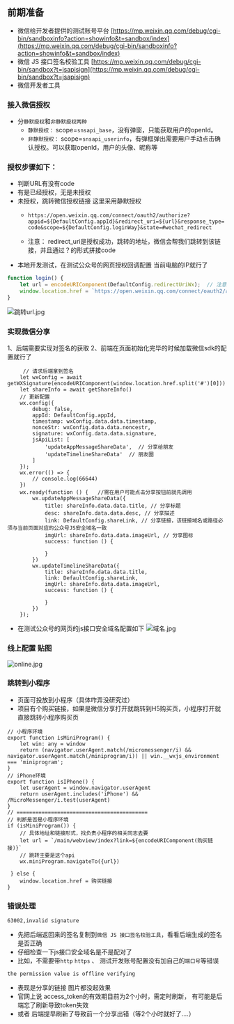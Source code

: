 ## 前期准备

* 微信给开发者提供的测试账号平台
[https://mp.weixin.qq.com/debug/cgi-bin/sandboxinfo?action=showinfo&t=sandbox/index](https://mp.weixin.qq.com/debug/cgi-bin/sandboxinfo?action=showinfo&t=sandbox/index)
* 微信 JS 接口签名校验工具
[https://mp.weixin.qq.com/debug/cgi-bin/sandbox?t=jsapisign](https://mp.weixin.qq.com/debug/cgi-bin/sandbox?t=jsapisign)
* 微信开发者工具

### 接入微信授权
+ 分`静默授权`和`非静默授权两种`
  - `静默授权：` scope=`snsapi_base`，没有弹窗，只能获取用户的openId。
  - `非静默授权：` scope=`snsapi_userinfo`，有弹框弹出需要用户手动点击确认授权。可以获取openId，用户的头像、昵称等
### 授权步骤如下：
+ 判断URL有没有code
+ 有是已经授权，无是未授权
+ 未授权，跳转微信授权链接  这里采用静默授权
  - `https://open.weixin.qq.com/connect/oauth2/authorize?appid=${DefaultConfig.appId}&redirect_uri=${url}&response_type=code&scope=${DefaultConfig.loginWay}&state=#wechat_redirect`

  - 注意： redirect_uri是授权成功，跳转的地址，微信会帮我们跳转到该链接，并且通过？的形式拼接code
+ 本地开发测试，在测试公众号的网页授权回调配置 当前电脑的IP就行了
```js
function login() {
    let url = encodeURIComponent(DefaultConfig.redirectUriWx);  // 注意一定要encodeURIComponent
    window.location.href = `https://open.weixin.qq.com/connect/oauth2/authorize?appid=${DefaultConfig.appId}&redirect_uri=${url}&response_type=code&scope=${DefaultConfig.loginWay}&state=#wechat_redirect`
}
```
![跳转url.jpg](https://upload-images.jianshu.io/upload_images/9948410-6870a2e5b20f0f4c.jpg?imageMogr2/auto-orient/strip%7CimageView2/2/w/1240)

### 实现微信分享
1、后端需要实现对签名的获取
2、前端在页面初始化完毕的时候加载微信sdk的配置就行了
```
     // 请求后端拿到签名
    let wxConfig = await getWXSignature(encodeURIComponent(window.location.href.split('#')[0]))
    let shareInfo = await getShareInfo()
    // 更新配置
    wx.config({
        debug: false,
        appId: DefaultConfig.appId,
        timestamp: wxConfig.data.data.timestamp,
        nonceStr: wxConfig.data.data.noncestr,
        signature: wxConfig.data.data.signature,
        jsApiList: [
            'updateAppMessageShareData',  // 分享给朋友
            'updateTimelineShareData'  // 朋友圈
        ]
    });
    wx.error(() => {
        // console.log(66644)
    })
    wx.ready(function () {   //需在用户可能点击分享按钮前就先调用
        wx.updateAppMessageShareData({ 
            title: shareInfo.data.data.title, // 分享标题
            desc: shareInfo.data.data.desc, // 分享描述
            link: DefaultConfig.shareLink, // 分享链接，该链接域名或路径必须与当前页面对应的公众号JS安全域名一致
            imgUrl: shareInfo.data.data.imageUrl, // 分享图标
            success: function () {
             
            }
        })
        wx.updateTimelineShareData({ 
            title: shareInfo.data.data.title, 
            link: DefaultConfig.shareLink,
            imgUrl: shareInfo.data.data.imageUrl, 
            success: function () {
              
            }
        })
    }); 
```
* 在测试公众号的网页的js接口安全域名配置如下
![域名.jpg](https://upload-images.jianshu.io/upload_images/9948410-6f4645aed438f550.jpg?imageMogr2/auto-orient/strip%7CimageView2/2/w/1240)

### 线上配置 贴图
![online.jpg](https://upload-images.jianshu.io/upload_images/9948410-6f9295acbac6f226.jpg?imageMogr2/auto-orient/strip%7CimageView2/2/w/1240)

### 跳转到小程序
* 页面可投放到小程序（具体咋弄没研究过）
* 项目有个购买链接，如果是微信分享打开就跳转到H5购买页，小程序打开就直接跳转小程序购买页
```tsx
// 小程序环境
export function isMiniProgram() {
    let win: any = window
    return (navigator.userAgent.match(/micromessenger/i) && navigator.userAgent.match(/miniprogram/i)) || win.__wxjs_environment === 'miniprogram';
}
// iPhone环境
export function isIPhone() {
    let userAgent = window.navigator.userAgent
    return userAgent.includes('iPhone') && /MicroMessenger/i.test(userAgent)
}
// ==========================================
// 判断是否是小程序环境
if (isMiniProgram()) {
    // 具体地址和链接形式，找负责小程序的相关同志去要
    let url = `/main/webview/index?link=${encodeURIComponent(购买链接)}`
    // 跳转主要是这个api
    wx.miniProgram.navigateTo({url})

 } else {
    window.location.href = 购买链接
}
```

### 错误处理
`63002,invalid signature`

* 先把后端返回来的签名复制到`微信 JS 接口签名校验工具`，看看后端生成的签名是否正确
* 仔细检查一下js接口安全域名是不是配对了
* 比如，不需要带`http` `https` 、 测试开发账号配置没有加自己的`端口号`等错误

`the permission value is offline verifying`

* 表现是分享的链接 图片都没起效果
* 官网上说 access_token的有效期目前为2个小时，需定时刷新， 有可能是后端忘了刷新导致token失效
* 或者 后端提早刷新了导致前一个分享出错（等2个小时就好了....）
